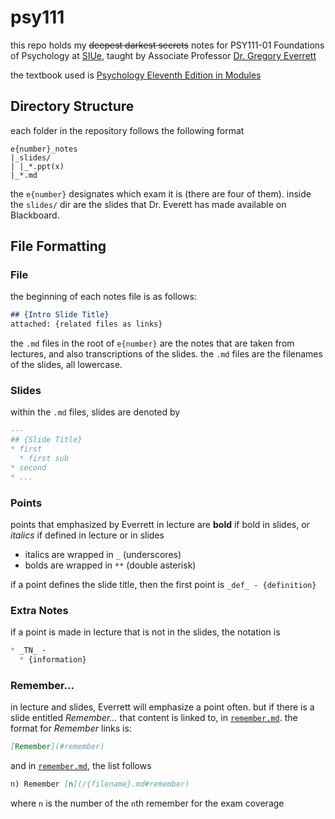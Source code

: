# psy111

this repo holds my ~~deepest darkest secrets~~ notes for PSY111-01 Foundations of Psychology at [SIUe](http://siue.edu), taught by Associate Professor [Dr. Gregory Everrett](https://www.siue.edu/education/psychology/bios/everettbio.shtml)

the textbook used is [Psychology Eleventh Edition in Modules](https://www.amazon.com/Psychology-Modules-David-G-Myers/dp/1464167524)

## Directory Structure

each folder in the repository follows the following format

```
e{number}_notes
|_slides/
| |_*.ppt(x)
|_*.md
```

the `e{number}` designates which exam it is (there are four of them).
inside the `slides/` dir are the slides that Dr. Everett has made available on Blackboard.

## File Formatting

### File
the beginning of each notes file is as follows:
```markdown
## {Intro Slide Title}
attached: {related files as links}
```

the `.md` files in the root of `e{number}` are the notes that are taken from lectures, and also transcriptions of the slides.
the `.md` files are the filenames of the slides, all lowercase.

### Slides
within the `.md` files, slides are denoted by
```markdown
---
## {Slide Title}
* first
  * first sub
* second
* ...
```

### Points
points that emphasized by Everrett in lecture are **bold** if bold in slides, or _italics_ if defined in lecture or in slides
  * italics are wrapped in `_` (underscores)
  * bolds are wrapped in `**` (double asterisk)

if a point defines the slide title, then the first point is `_def_ - {definition}`

### Extra Notes
if a point is made in lecture that is not in the slides, the notation is
```markdown
* _TN_ -
  * {information}
```

### Remember...
in lecture and slides, Everrett will emphasize a point often. but if there is a slide entitled _Remember..._ that content is linked to, in [`remember.md`][r].
the format for _Remember_ links is:
```markdown
[Remember](#remember)
```
and in [`remember.md`][r], the list follows
```markdown
n) Remember [n](/{filename}.md#remember)
```
where `n` is the number of the `n`th remember for the exam coverage

[r]: /e1_notes/remember.md
